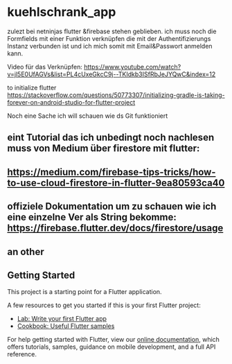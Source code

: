 # kuehlschrank_app
zulezt bei netninjas flutter &firebase stehen geblieben.
ich muss noch die Formfields mit einer  Funktion verknüpfen die mit der Authentifizierungs Instanz verbunden ist und ich mich somit mit Email&Passwort anmelden kann.

Video für das Verknüpfen:
https://www.youtube.com/watch?v=jl5E0UfAGVs&list=PL4cUxeGkcC9j--TKIdkb3ISfRbJeJYQwC&index=12

to initialize flutter
https://stackoverflow.com/questions/50773307/initializing-gradle-is-taking-forever-on-android-studio-for-flutter-project


Noch eine Sache ich will schauen wie ds Git funktioniert

## eint Tutorial das ich unbedingt noch nachlesen muss von Medium über firestore mit flutter:
## https://medium.com/firebase-tips-tricks/how-to-use-cloud-firestore-in-flutter-9ea80593ca40

## offiziele Dokumentation um zu schauen wie ich eine einzelne Ver als String bekomme: https://firebase.flutter.dev/docs/firestore/usage 

## an other

## Getting Started

This project is a starting point for a Flutter application.

A few resources to get you started if this is your first Flutter project:

- [Lab: Write your first Flutter app](https://flutter.dev/docs/get-started/codelab)
- [Cookbook: Useful Flutter samples](https://flutter.dev/docs/cookbook)

For help getting started with Flutter, view our
[online documentation](https://flutter.dev/docs), which offers tutorials,
samples, guidance on mobile development, and a full API reference.
